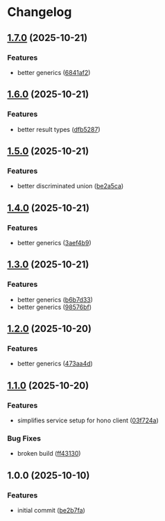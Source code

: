 # Changelog

## [1.7.0](https://github.com/gcp-tools/hono/compare/v1.6.0...v1.7.0) (2025-10-21)

### Features

* better generics ([6841af2](https://github.com/gcp-tools/hono/commit/6841af21095a74f870fd8452b2ada015cd5ff631))

## [1.6.0](https://github.com/gcp-tools/hono/compare/v1.5.0...v1.6.0) (2025-10-21)

### Features

* better result types ([dfb5287](https://github.com/gcp-tools/hono/commit/dfb5287095d2422cef4070b13e72dce140c52202))

## [1.5.0](https://github.com/gcp-tools/hono/compare/v1.4.0...v1.5.0) (2025-10-21)

### Features

* better discriminated union ([be2a5ca](https://github.com/gcp-tools/hono/commit/be2a5caf5fbf9b75086e443cf9ce2cbb632ca92f))

## [1.4.0](https://github.com/gcp-tools/hono/compare/v1.3.0...v1.4.0) (2025-10-21)

### Features

* better generics ([3aef4b9](https://github.com/gcp-tools/hono/commit/3aef4b9aa7ee29fa71b65f1a7205dccf2f0a73cd))

## [1.3.0](https://github.com/gcp-tools/hono/compare/v1.2.0...v1.3.0) (2025-10-21)

### Features

* better generics ([b6b7d33](https://github.com/gcp-tools/hono/commit/b6b7d333ea4ed0579227ecc4ba3b9e514a591d1d))
* better generics ([98576bf](https://github.com/gcp-tools/hono/commit/98576bf81cc9a083b0a895d22209901a4ea3d40e))

## [1.2.0](https://github.com/gcp-tools/hono/compare/v1.1.0...v1.2.0) (2025-10-20)

### Features

* better generics ([473aa4d](https://github.com/gcp-tools/hono/commit/473aa4db74a76570f6c5163697d5ec6b6ad97ac0))

## [1.1.0](https://github.com/gcp-tools/hono/compare/v1.0.0...v1.1.0) (2025-10-20)

### Features

* simplifies service setup for hono client ([03f724a](https://github.com/gcp-tools/hono/commit/03f724a450653ab351525f9d2a440eddd1a1b184))

### Bug Fixes

* broken build ([ff43130](https://github.com/gcp-tools/hono/commit/ff431304b3ee4112b85eb8cc7bd0e0e77cbafaa2))

## 1.0.0 (2025-10-10)

### Features

* initial commit ([be2b7fa](https://github.com/gcp-tools/hono/commit/be2b7faab77e83dcd79df9cd8b80a33889995667))
